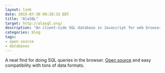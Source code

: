 ```yaml
---
layout: link
date: 2015-07-30 09:28:33 EDT
title: "AlaSQL"
target: http://alasql.org/
description: "An client-side SQL database in Javascript for web browsers."
categories: blog
tags:
- open source
- databases
---
```


A neat find for doing SQL queries in the browser. [Open source](https://github.com/agershun/alasql) and easy compatibility with tons of data formats.
